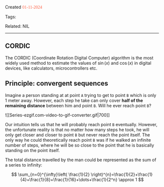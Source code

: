 
Created <font style="color:tomato; font-family:Consolas;">01-11-2024</font>

Tags: 

Related: NIL

****

## CORDIC

The CORDIC (Coordinate Rotation Digital Computer) algorithm is the most widely used method to estimate the values of $\sin(x)$ and $\cos(x)$ in digital devices, like calculators, microcontrollers etc. 

## Principle: convergent sequences

Imagine a person standing at at point `A` trying to get to point `B` which is only 1 meter away. However, each step he take can only cover **half of the remaining distance** between him and point `B`. Will he ever reach point `B`?

![[Series-ezgif.com-video-to-gif-converter.gif|700]]

Our intuition tells us that he will probably reach point `B` eventually. However, the unfortunate reality is that no matter how many steps he took, he will only get closer and closer to point `B` but never reach the point itself. The only way he could theoretically reach point `B` was if he walked an infinite number of steps, where he will be so close to the point that he is basically standing on the point itself.

The total distance travelled by the man could be represented as the sum of a series to infinity:

$$
\sum_{n=0}^{\infty}\left( \frac{1}{2} \right)^{n}=\frac{1}{2}+\frac{1}{4}+\frac{1}{8}+\frac{1}{16}+\dots+\frac{1}{2^n} \approx 1 
$$